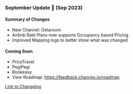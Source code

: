 ### September Update 🚀 (Sep 2023)

#### Summary of Changes
- New Channel: Getaroom
- Airbnb Rate Plans now supports Occupancy based Pricing
- Improved Mapping logs to better show what was changed

#### Coming Soon
- PriceTravel
- PegiPegi
- Bookeasy
- View Roadmap: https://feedback.channex.io/roadmap

[Link to Changelog](https://docs.channex.io/changelog)
